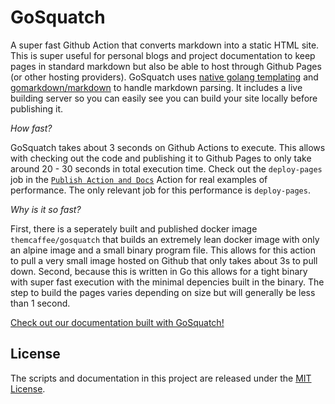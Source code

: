 # GoSquatch

A super fast Github Action that converts markdown into a static HTML site. This is super useful for personal blogs and project documentation
to keep pages in standard markdown but also be able to host through Github Pages (or other hosting providers). GoSquatch uses [native golang templating](https://pkg.go.dev/text/template) and [gomarkdown/markdown](https://github.com/gomarkdown/markdown) to handle markdown parsing. It includes a live building
server so you can easily see you can build your site locally before publishing it.

_How fast?_ 

GoSquatch takes about 3 seconds on Github Actions to execute. This allows with checking out the code and publishing it to Github Pages to only take around 
20 - 30 seconds in total execution time. Check out the `deploy-pages` job in the [`Publish Action and Docs`](docker/build-push-action) Action for real examples of performance. The only relevant job for this performance is `deploy-pages`.


_Why is it so fast?_ 

First, there is a seperately built and published docker image `themcaffee/gosquatch` that builds an extremely lean docker 
image with only an alpine image and a small binary program file. This allows for this action to pull a very small image hosted on Github that only takes 
about 3s to pull down. Second, because this is written in Go this allows for a tight binary with super fast execution with the minimal depencies built in 
the binary. The step to build the pages varies depending on size but will generally be less than 1 second. 

[Check out our documentation built with GoSquatch!](https://mitchmcaffee.com/GoSquatch/)


## License

The scripts and documentation in this project are released under the [MIT License](https://github.com/themcaffee/GoSquatch/blob/main/LICENSE).